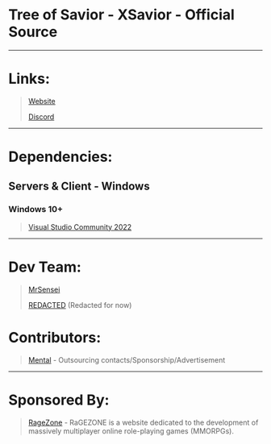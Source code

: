 # Tree of Savior - XSavior - Official Source

---------------------------------------------------------------------------
# Links:

> [Website](https://exval.network)
>
> [Discord](https://discord.gg/exval)
---------------------------------------------------------------------------
# Dependencies:

 ## Servers & Client - Windows
 ### Windows 10+
> [Visual Studio Community 2022](https://visualstudio.microsoft.com/vs/community/)

---------------------------------------------------------------------------
# Dev Team:

> [MrSensei](https://forum.ragezone.com/members/mrsensei.2000003171/)
>
> [REDACTED](REDACTED) (Redacted for now)

# Contributors:

> [Mental](https://forum.ragezone.com/members/mental.1/) - Outsourcing contacts/Sponsorship/Advertisement

---------------------------------------------------------------------------
# Sponsored By:

> [RageZone](https://forum.ragezone.com/) - RaGEZONE is a website dedicated to the development of massively multiplayer online role-playing games (MMORPGs).